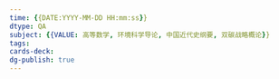 ```yaml
---
time: {{DATE:YYYY-MM-DD HH:mm:ss}}
dtype: QA
subject: {{VALUE: 高等数学, 环境科学导论, 中国近代史纲要, 双碳战略概论}}
tags: 
cards-deck: 
dg-publish: true
---
```

# 
